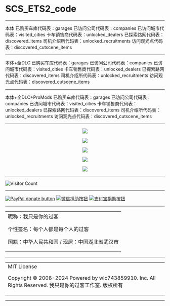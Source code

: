 # SCS_ETS2_code

---

本体
已购买车库代码表：garages
已访问公司代码表：companies
已访问城市代码表：visited_cities
卡车销售商代码表：unlocked_dealers
已探索路网代码表：discovered_items
司机介绍所代码表：unlocked_recruitments
访问观光点代码表：discovered_cutscene_items

---

本体+全DLC
已购买车库代码表：garages
已访问公司代码表：companies
已访问城市代码表：visited_cities
卡车销售商代码表：unlocked_dealers
已探索路网代码表：discovered_items
司机介绍所代码表：unlocked_recruitments
访问观光点代码表：discovered_cutscene_items

---

本体+全DLC+ProMods
已购买车库代码表：garages
已访问公司代码表：companies
已访问城市代码表：visited_cities
卡车销售商代码表：unlocked_dealers
已探索路网代码表：discovered_items
司机介绍所代码表：unlocked_recruitments
访问观光点代码表：discovered_cutscene_items

---

<p align="center">
  <img src="https://raw.github.ink/wlc743859910/SCS_ETS2_code/master/img/1.webp">
</p>

<p align="center">
  <img src="https://raw.github.ink/wlc743859910/SCS_ETS2_code/master/img/2.webp">
</p>

<p align="center">
  <img src="https://raw.github.ink/wlc743859910/SCS_ETS2_code/master/img/3.webp">
</p>

<p align="center">
  <img src="https://raw.github.ink/wlc743859910/SCS_ETS2_code/master/img/4.webp">
</p>

<p align="center">
  <img src="https://raw.github.ink/wlc743859910/SCS_ETS2_code/master/img/5.webp">
</p>

---

![Visitor Count](https://profile-counter.glitch.me/{SCS_ETS2_code}/count.svg)

---

[![PayPal donate button](https://img.shields.io/badge/PayPal-donate-green.svg)](https://paypal.me/)  [![微信捐助按钮](https://img.shields.io/badge/%E5%BE%AE%E4%BF%A1-%E5%90%91TA%E6%8D%90%E5%8A%A9-green.svg)](图片链接) [![支付宝捐助按钮](https://img.shields.io/badge/%E6%94%AF%E4%BB%98%E5%AE%9D-%E5%90%91TA%E6%8D%90%E5%8A%A9-green.svg)](图片链接)

---

<table>
    <tr>
        <td >
昵称：我只是你的过客

个性签名：每个人都是每个人的过客

国籍：中华人民共和国 / 现居：中国湖北省武汉市
        </center>
        </td>
    </tr>
</table>

---

<table>
    <tr>
        <td >
MIT License

Copyright © 2008-2024 Powered by wlc743859910. Inc. All Rights Reserved. 我只是你的过客工作室. 版权所有
        </center>
        </td>
    </tr>
</table>

---
